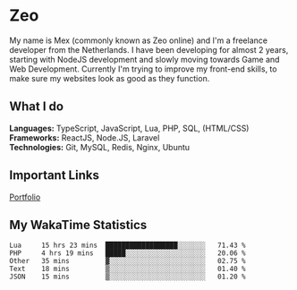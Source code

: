 # Zeo
My name is Mex (commonly known as Zeo online) and I'm a freelance developer from the Netherlands. I have been developing for almost 2 years, starting with NodeJS development and slowly moving towards Game and Web Development. Currently I'm trying to improve my front-end skills, to make sure my websites look as good as they function.

## What I do
**Languages:** TypeScript, JavaScript, Lua, PHP, SQL, (HTML/CSS)<br/>
**Frameworks:** ReactJS, Node.JS, Laravel<br/>
**Technologies:** Git, MySQL, Redis, Nginx, Ubuntu<br/>

## Important Links
[Portfolio](https://zeodev.cc)

## My WakaTime Statistics
<!--START_SECTION:waka-->
```text
Lua     15 hrs 23 mins  ██████████████████░░░░░░░   71.43 % 
PHP     4 hrs 19 mins   █████░░░░░░░░░░░░░░░░░░░░   20.06 % 
Other   35 mins         ▓░░░░░░░░░░░░░░░░░░░░░░░░   02.75 % 
Text    18 mins         ▒░░░░░░░░░░░░░░░░░░░░░░░░   01.40 % 
JSON    15 mins         ▒░░░░░░░░░░░░░░░░░░░░░░░░   01.20 % 
```
<!--END_SECTION:waka-->

